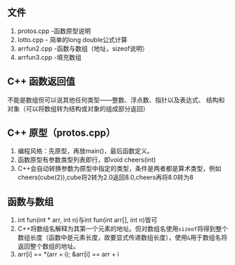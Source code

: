 ## 文件
1. protos.cpp -函数原型说明
2. lotto.cpp - 简单的long double公式计算
3. arrfun2.cpp -函数与数组（地址，sizeof说明）
4. arrfun3.cpp -填充数组

## C++ 函数返回值
不能是数组但可以说其他任何类型——整数、浮点数、指针以及表达式、   结构和对象（可以将数组转为结构或对象的组成部分返回）

## C++ 原型（protos.cpp）
1.  编程风格：先原型，再放main()，最后函数定义。
2.  函数原型有参数类型列表即行，即void cheers(int)
3.  C++会自动转换参数为原型中指定的类型，条件是两者都是算术类型，例如cheers(cube(2)),cube将2转为2.0返回8.0,cheers再将8.0转为8

## 函数与数组
1. int fun(int * arr, int n)与int fun(int arr[], int n)皆可
2. C++将数组名解释为其第一个元素的地址。但对数组名使用`sizeof`将得到整个数组长度（函数中是元素长度，故要显式传递数组长度），使用`&`用于数组名将返回整个数组的地址。
3. arr[i] == *(arr + i); &arr[i] == arr + i
